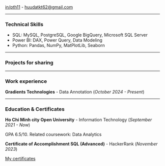 

[in/pth11](https://www.linkedin.com/in/pth11/) - huudatkt62@gmail.com
***
### **Technical Skills**
- SQL: MySQL, PostgreSQL, Google BigQuery, Microsoft SQL Server
- Power BI: DAX, Power Query, Data Modeling
- Python: Pandas, NumPy, MatPlotLib, Seaborn
***
### **Projects for sharing**


***
### **Work experience**
**Gradients Technologies** - Data Annotation (_October 2024 - Present_)

***
### **Education & Certificates**
**Ho Chi Minh city Open University** - Information Technology (_September 2021 - Now_)

GPA 6.5/10. Related coursework:  Data Analytics

**Certificate of Accomplishment SQL (Advanced)** - HackerRank (_November 2023_)

[My certificates](https://drive.google.com/drive/folders/16_1Z4JNGYq5xh54CKEUZ7Tja7tMvjwmP?usp=sharing)
